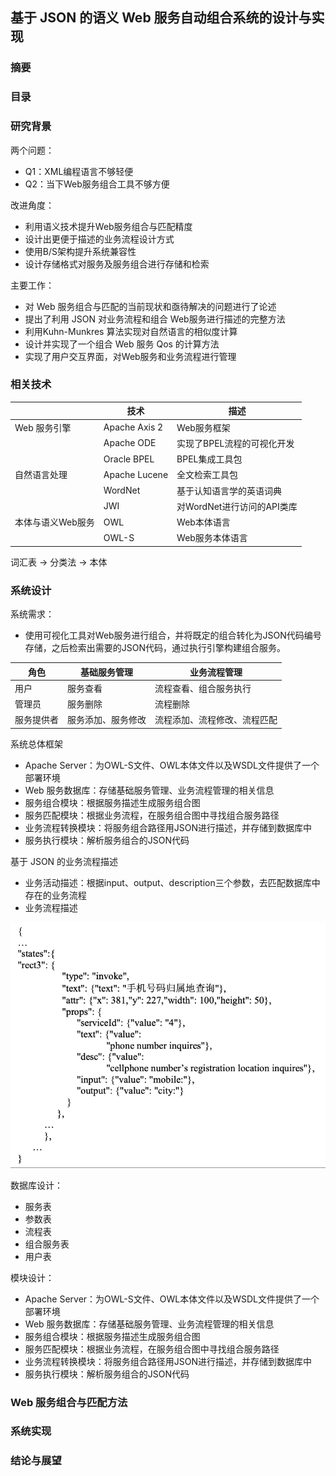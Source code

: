 ## 基于 JSON 的语义 Web 服务自动组合系统的设计与实现

### 摘要



### 目录



### 研究背景

两个问题：

* Q1：XML编程语言不够轻便
* Q2：当下Web服务组合工具不够方便



改进角度：

* 利用语义技术提升Web服务组合与匹配精度
* 设计出更便于描述的业务流程设计方式
* 使用B/S架构提升系统兼容性
* 设计存储格式对服务及服务组合进行存储和检索



主要工作：

* 对 Web 服务组合与匹配的当前现状和亟待解决的问题进行了论述
* 提出了利用 JSON 对业务流程和组合 Web服务进行描述的完整方法
* 利用Kuhn-Munkres 算法实现对自然语言的相似度计算
* 设计并实现了一个组合 Web 服务 Qos 的计算方法
* 实现了用户交互界面，对Web服务和业务流程进行管理



### 相关技术

|                   | 技术          | 描述                       |
| ----------------- | ------------- | -------------------------- |
| Web 服务引擎      | Apache Axis 2 | Web服务框架                |
|                   | Apache ODE    | 实现了BPEL流程的可视化开发 |
|                   | Oracle BPEL   | BPEL集成工具包             |
| 自然语言处理      | Apache Lucene | 全文检索工具包             |
|                   | WordNet       | 基于认知语言学的英语词典   |
|                   | JWI           | 对WordNet进行访问的API类库 |
| 本体与语义Web服务 | OWL           | Web本体语言                |
|                   | OWL-S         | Web服务本体语言            |

词汇表 -> 分类法 -> 本体



### 系统设计

系统需求：

* 使用可视化工具对Web服务进行组合，并将既定的组合转化为JSON代码编号存储，之后检索出需要的JSON代码，通过执行引擎构建组合服务。

| 角色       | 基础服务管理       | 业务流程管理                 |
| ---------- | ------------------ | ---------------------------- |
| 用户       | 服务查看           | 流程查看、组合服务执行       |
| 管理员     | 服务删除           | 流程删除                     |
| 服务提供者 | 服务添加、服务修改 | 流程添加、流程修改、流程匹配 |



系统总体框架

* Apache Server：为OWL-S文件、OWL本体文件以及WSDL文件提供了一个部署环境
* Web 服务数据库：存储基础服务管理、业务流程管理的相关信息
* 服务组合模块：根据服务描述生成服务组合图
* 服务匹配模块：根据业务流程，在服务组合图中寻找组合服务路径
* 业务流程转换模块：将服务组合路径用JSON进行描述，并存储到数据库中
* 服务执行模块：解析服务组合的JSON代码



基于 JSON 的业务流程描述

* 业务活动描述：根据input、output、description三个参数，去匹配数据库中存在的业务流程
* 业务流程描述

![image-20210914154419240](image-20210914154419240.png)



数据库设计：

* 服务表
* 参数表
* 流程表
* 组合服务表
* 用户表



模块设计：

* Apache Server：为OWL-S文件、OWL本体文件以及WSDL文件提供了一个部署环境
* Web 服务数据库：存储基础服务管理、业务流程管理的相关信息
* 服务组合模块：根据服务描述生成服务组合图
* 服务匹配模块：根据业务流程，在服务组合图中寻找组合服务路径
* 业务流程转换模块：将服务组合路径用JSON进行描述，并存储到数据库中
* 服务执行模块：解析服务组合的JSON代码



### Web 服务组合与匹配方法



### 系统实现



### 结论与展望

